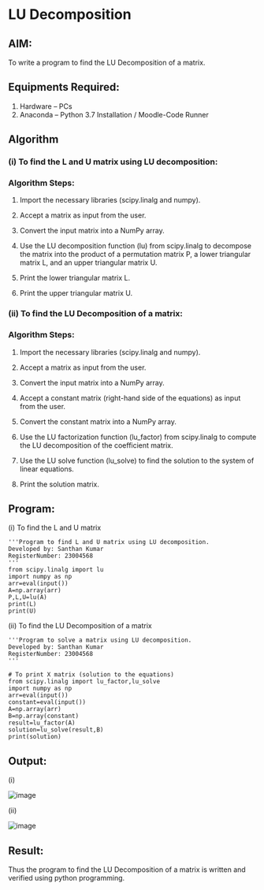 # LU Decomposition 

## AIM:
To write a program to find the LU Decomposition of a matrix.

## Equipments Required:
1. Hardware – PCs
2. Anaconda – Python 3.7 Installation / Moodle-Code Runner

## Algorithm
### (i) To find the L and U matrix using LU decomposition:

### Algorithm Steps:

1. Import the necessary libraries (scipy.linalg and numpy).

2. Accept a matrix as input from the user.

3. Convert the input matrix into a NumPy array.

4. Use the LU decomposition function (lu) from scipy.linalg to decompose the matrix into the product of a permutation matrix P, a lower triangular matrix L, and an upper triangular matrix U.

5. Print the lower triangular matrix L.

6. Print the upper triangular matrix U.


### (ii) To find the LU Decomposition of a matrix:

### Algorithm Steps:

1. Import the necessary libraries (scipy.linalg and numpy).
   
2. Accept a matrix as input from the user.

3. Convert the input matrix into a NumPy array.

4. Accept a constant matrix (right-hand side of the equations) as input from the user.

5. Convert the constant matrix into a NumPy array.

6. Use the LU factorization function (lu_factor) from scipy.linalg to compute the LU decomposition of the coefficient matrix.

7. Use the LU solve function (lu_solve) to find the solution to the system of linear equations.

8. Print the solution matrix.
## Program:
(i) To find the L and U matrix
```
'''Program to find L and U matrix using LU decomposition.
Developed by: Santhan Kumar
RegisterNumber: 23004568
'''
from scipy.linalg import lu
import numpy as np
arr=eval(input())
A=np.array(arr)
P,L,U=lu(A)
print(L)
print(U)
```
(ii) To find the LU Decomposition of a matrix
```
'''Program to solve a matrix using LU decomposition.
Developed by: Santhan Kumar
RegisterNumber: 23004568
'''

# To print X matrix (solution to the equations)
from scipy.linalg import lu_factor,lu_solve
import numpy as np
arr=eval(input())
constant=eval(input())
A=np.array(arr)
B=np.array(constant)
result=lu_factor(A)
solution=lu_solve(result,B)
print(solution)
```

## Output:
(i)

![image](https://github.com/SANTHAN-2006/LU-Decomposition/assets/80164014/4353b6cd-05ba-481f-a5d7-c93684167011)

(ii)

![image](https://github.com/SANTHAN-2006/LU-Decomposition/assets/80164014/d6e04c8d-fedb-459f-8d51-f1a99e617802)

## Result:
Thus the program to find the LU Decomposition of a matrix is written and verified using python programming.

